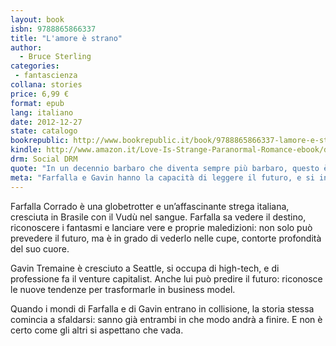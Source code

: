 ```yaml
---
layout: book
isbn: 9788865866337
title: "L'amore è strano"
author:
  - Bruce Sterling
categories:
 - fantascienza
collana: stories
price: 6,99 €
format: epub
lang: italiano
date: 2012-12-27 
state: catalogo
bookrepublic: http://www.bookrepublic.it/book/9788865866337-lamore-e-strano/
kindle: http://www.amazon.it/Love-Is-Strange-Paranormal-Romance-ebook/dp/B00ASBPAWY/
drm: Social DRM
quote: "In un decennio barbaro che diventa sempre più barbaro, questo è il libro più divertente che io abbia mai scritto."
meta: "Farfalla e Gavin hanno la capacità di leggere il futuro, e si innamorano. Ma proprio perché sanno leggere oltre il tempo, non credono che le storie possano avere romantici lieti fine."
---
```


Farfalla Corrado è una globetrotter e un’affascinante strega italiana, cresciuta in Brasile con il Vudù nel sangue. Farfalla sa vedere il destino, riconoscere i fantasmi e lanciare vere e proprie maledizioni: non solo può prevedere il futuro, ma è in grado di vederlo nelle cupe, contorte profondità del suo cuore.

Gavin Tremaine è cresciuto a Seattle, si occupa di high-tech, e di professione fa il venture capitalist. Anche lui può predire il futuro: riconosce le nuove tendenze per trasformarle in business model.

Quando i mondi di Farfalla e di Gavin entrano in collisione, la storia stessa comincia a sfaldarsi: sanno già entrambi in che modo andrà a finire. E non è certo come gli altri si aspettano che vada.